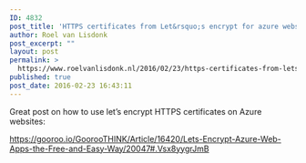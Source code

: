 ```yaml
---
ID: 4832
post_title: 'HTTPS certificates from Let&rsquo;s encrypt for azure websites'
author: Roel van Lisdonk
post_excerpt: ""
layout: post
permalink: >
  https://www.roelvanlisdonk.nl/2016/02/23/https-certificates-from-lets-encrypt-for-azure-websites/
published: true
post_date: 2016-02-23 16:43:11
---
```

<p>Great post on how to use let’s encrypt HTTPS certificates on Azure websites:</p> <p><a title="https://gooroo.io/GoorooTHINK/Article/16420/Lets-Encrypt-Azure-Web-Apps-the-Free-and-Easy-Way/20047#.Vsx8yygrJmB" href="https://gooroo.io/GoorooTHINK/Article/16420/Lets-Encrypt-Azure-Web-Apps-the-Free-and-Easy-Way/20047#.Vsx8yygrJmB">https://gooroo.io/GoorooTHINK/Article/16420/Lets-Encrypt-Azure-Web-Apps-the-Free-and-Easy-Way/20047#.Vsx8yygrJmB</a></p>